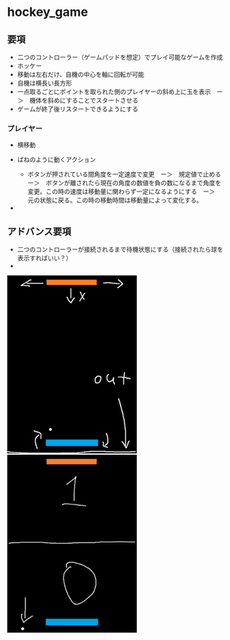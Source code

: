 # hockey_game

## 要項
* 二つのコントローラー（ゲームパッドを想定）でプレイ可能なゲームを作成
* ホッケー
* 移動は左右だけ、自機の中心を軸に回転が可能
* 自機は横長い長方形
* 一点取るごとにポイントを取られた側のプレイヤーの斜め上に玉を表示　ー＞　機体を斜めにすることでスタートさせる
* ゲームが終了後リスタートできるようにする

### プレイヤー
* 横移動
* ばねのように動くアクション

  * ボタンが押されている間角度を一定速度で変更　ー＞　規定値で止める　ー＞　ボタンが離されたら現在の角度の数値を負の数になるまで角度を変更。この時の速度は移動量に関わらず一定になるようにする　ー＞　元の状態に戻る。この時の移動時間は移動量によって変化する。

* 


## アドバンス要項
* 二つのコントローラーが接続されるまで待機状態にする（接続されたら球を表示すればいい？）
* 

<img src="ホッケーデモ画像1.png" width="300">    <img src="ホッケーデモ画像2.png" width="300">

